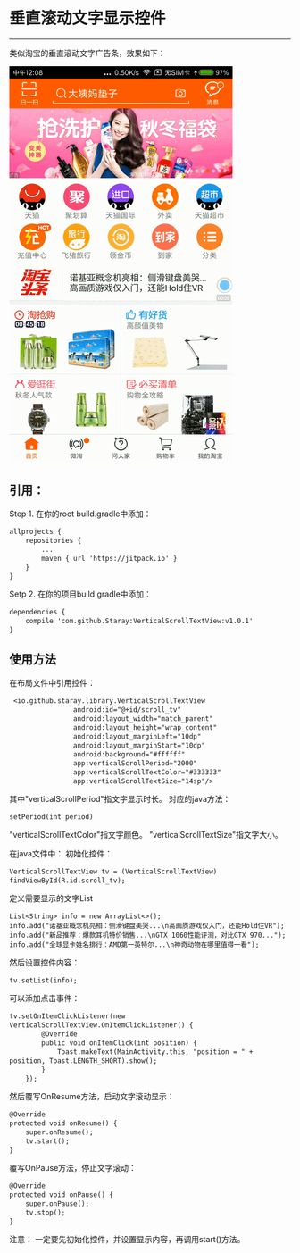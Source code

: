 ﻿# 垂直滚动文字显示控件

---

类似淘宝的垂直滚动文字广告条，效果如下：

![](https://raw.githubusercontent.com/Staray/VerticalScrollTextView/master/Images/demo.gif)

## 引用：
Step 1. 在你的root build.gradle中添加：

    allprojects {
		repositories {
			...
			maven { url 'https://jitpack.io' }
		}
	}

Setp 2. 在你的项目build.gradle中添加：

    dependencies {
        compile 'com.github.Staray:VerticalScrollTextView:v1.0.1'
	}

## 使用方法

在布局文件中引用控件：

     <io.github.staray.library.VerticalScrollTextView
                    android:id="@+id/scroll_tv"
                    android:layout_width="match_parent"
                    android:layout_height="wrap_content"
                    android:layout_marginLeft="10dp"
                    android:layout_marginStart="10dp"
                    android:background="#ffffff"
                    app:verticalScrollPeriod="2000"
                    app:verticalScrollTextColor="#333333"
                    app:verticalScrollTextSize="14sp"/>

其中"verticalScrollPeriod"指文字显示时长。
对应的java方法：

    setPeriod(int period)

"verticalScrollTextColor"指文字颜色。
"verticalScrollTextSize"指文字大小。

在java文件中：
初始化控件：

    VerticalScrollTextView tv = (VerticalScrollTextView) findViewById(R.id.scroll_tv);
    

定义需要显示的文字List

    List<String> info = new ArrayList<>();
    info.add("诺基亚概念机亮相：侧滑键盘美哭...\n高画质游戏仅入门，还能Hold住VR");
    info.add("新品推荐：爆款耳机特价销售...\nGTX 1060性能评测，对比GTX 970...");
    info.add("全球显卡姓名排行：AMD第一英特尔...\n神奇动物在哪里值得一看");

然后设置控件内容：

    tv.setList(info);

可以添加点击事件：

    tv.setOnItemClickListener(new VerticalScrollTextView.OnItemClickListener() {
            @Override
            public void onItemClick(int position) {
                Toast.makeText(MainActivity.this, "position = " + position, Toast.LENGTH_SHORT).show();
            }
        });

然后覆写OnResume方法，启动文字滚动显示：

    @Override
    protected void onResume() {
        super.onResume();
        tv.start();
    }

覆写OnPause方法，停止文字滚动：

    @Override
    protected void onPause() {
        super.onPause();
        tv.stop();
    }

注意：
一定要先初始化控件，并设置显示内容，再调用start()方法。